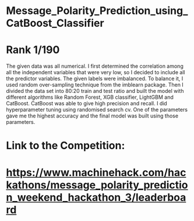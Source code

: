 # Message_Polarity_Prediction_using_CatBoost_Classifier
# Rank 1/190
The given data was all numerical. I first determined the correlation among all the independent variables that were very low, so I decided to include all the predictor variables. The given labels were imbalanced. To balance it, I used random over-sampling technique from the imblearn package. Then I divided the data set into 80:20 train and test ratio and built the model with different algorithms like Random Forest, XGB classifier, LightGBM and CatBoost. CatBoost was able to give high precision and recall. I did hyperparameter tuning using randomised search cv. One of the parameters gave me the highest accuracy and the final model was built using those parameters.
# Link to the Competition:
# https://www.machinehack.com/hackathons/message_polarity_prediction_weekend_hackathon_3/leaderboard
